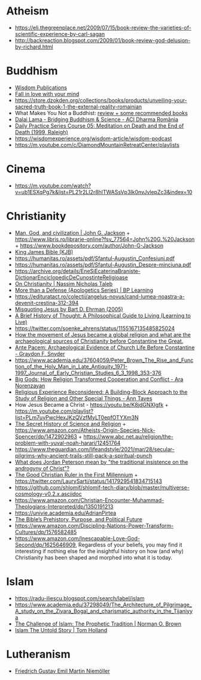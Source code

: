 # Atheism

- https://eli.thegreenplace.net/2009/07/15/book-review-the-varieties-of-scientific-experience-by-carl-sagan
- http://backreaction.blogspot.com/2009/01/book-review-god-delusion-by-richard.html

# Buddhism

- [Wisdom Publications](https://m.youtube.com/channel/UCKrdx4usaugOhLzjvYmzpIg/playlists)
- [Fall in love with your mind](https://youtu.be/R65fofzqkm8)
- https://store.dzokden.org/collections/books/products/unveiling-your-sacred-truth-book-1-the-external-reality-romainian
- What Makes You Not a Buddhist: [review + some recommended books](https://www.goodreads.com/review/show/1820538290)
- [Dalai Lama - Bridging Buddhism & Science - ACI Dharma România](https://m.youtube.com/playlist?list=PLb771hFqA1oTskt3tJ8nF73bxlTlbhZ-o)
- [Daily Practice Series Course 05: Meditation on Death and the End of Death (1999, Raleigh)](https://www.theknowledgebase.com/archive/en/dailypractice05-1999-raleigh-geshemichael)
- https://wisdomexperience.org/wisdom-article/wisdom-podcast
- https://m.youtube.com/c/DiamondMountainRetreatCenter/playlists

# Cinema 

- https://m.youtube.com/watch?v=ub1ESXqPg7k&list=PL21r2LI2r8hlTWASsVp3Ik0nvJvlepZc3&index=10

# Christianity

- [Man, God, and civilization | John G. Jackson](https://archive.org/details/mangodcivilizati00jack) + https://www.libris.ro/librarie-online?fsv_77564=John%20G.%20Jackson + https://www.bookdepository.com/author/John-G-Jackson
- [King James Bible (KJB)](https://en.wikipedia.org/wiki/King_James_Version)
- https://humanitas.ro/assets/pdf/Sfantul-Augustin_Confesiuni.pdf
- https://humanitas.ro/assets/pdf/Sfantul-Augustin_Despre-minciuna.pdf
- https://archive.org/details/EneSiEcaterinaBraniste-DictionarEnciclopedicDeCunostinteReligioase
- [On Christianity | Nassim Nicholas Taleb](https://twitter.com/nntaleb/status/1562838685002842117)
- [More than a Defense (Apologetics Series) | BP Learning](https://m.youtube.com/playlist?list=PL2Ky2_VcYEd1dsx_VkyebLWB1LNgFgjdU)
- https://edituratact.ro/colectii/angelus-novus/cand-lumea-noastra-a-devenit-crestina-312-394
- [Misquoting Jesus by Bart D. Ehrman (2005)](https://nolanlawson.com/2019/12/31/2019-end-year-book-review/#misquoting-jesus)
- [A Brief History of Thought: A Philosophical Guide to Living (Learning to Live)](https://www.amazon.com/Brief-History-Thought-Philosophical-Learning/dp/0062074245)
- https://twitter.com/soenke_ahrens/status/1155167135485825024
- [How the movement of Jesus became a global religion and what are the archaeological sources of Christianity before Constantine the Great.](https://www.facebook.com/szabo.t.csaba/videos/3083415848344683)
- [Ante Pacem: Archaeological Evidence of Church Life Before Constantine - Graydon F. Snyder](https://books.google.ro/books/about/Ante_Pacem.html?id=F4kcAAAAMAAJ)
- https://www.academia.edu/37604059/Peter_Brown_The_Rise_and_Function_of_the_Holy_Man_in_Late_Antiquity_1971-1997_Journal_of_Early_Christian_Studies_6_3_1998_353-376
- [Big Gods: How Religion Transformed Cooperation and Conflict - Ara Norenzayan](https://www.goodreads.com/book/show/17942053-big-gods)
- [Religious Experience Reconsidered: A Building-Block Approach to the Study of Religion and Other Special Things - Ann Taves](https://www.amazon.com/Religious-Experience-Reconsidered-Building-Block-Approach/dp/0691140871)
- How Jesus Became a Christ - https://youtu.be/K8jdGNXIgfk + https://m.youtube.com/playlist?list=PLm7uyPwcHexJKzQVzfMyLT0epfOTYXm3N
- [The Secret History of Science and Religion](https://www.bbc.co.uk/programmes/m000614g/episodes/player) + https://www.amazon.com/Atheists-Origin-Species-Nick-Spencer/dp/1472902963 + https://www.abc.net.au/religion/the-problem-with-yuval-noah-harari/12451764
- https://www.theguardian.com/lifeandstyle/2021/mar/28/secular-pilgrims-why-ancient-trails-still-pack-a-spiritual-punch
- [What does Jordan Peterson mean by "the traditional insistence on the androgyny of Christ"?](https://twitter.com/entactogeneses/status/1338289377022251010)
- [The Good Christian Ruler in the First Millennium](https://www.degruyter.com/document/doi/10.1515/9783110725612/html) + https://twitter.com/LaurySarti/status/1417929541834715143
- https://github.com/shlomif/shlomif-tech-diary/blob/master/multiverse-cosmology-v0.2.x.asciidoc
- https://www.amazon.com/Christian-Encounter-Muhammad-Theologians-Interpreted/dp/1350191213
- https://univie.academia.edu/AdrianPirtea
- [The Bible’s Prehistory, Purpose, and Political Future](https://www.coursera.org/learn/bible-history)
- https://www.amazon.com/Discipling-Nations-Power-Transform-Cultures/dp/1576582485
- https://www.amazon.com/Inescapable-Love-God-Second/dp/1625646909, Regardless of your beliefs, you may find it interesting if nothing else for the insightful history on how (and why) Christianity has been shaped and morphed into what it is today.

# Islam

- https://radu-iliescu.blogspot.com/search/label/islam
- https://www.academia.edu/37298049/The_Architecture_of_Pilgrimage_A_study_on_the_Ziyara_Bogal_and_charismatic_authority_in_the_Tijaniyya
- [The Challenge of Islam: The Prophetic Tradition | Norman O. Brown](https://en.wikipedia.org/wiki/Norman_O._Brown#Work)
- [Islam The Untold Story | Tom Holland](https://twitter.com/holland_tom/status/1558350961302798338)

# Lutheranism

- [Friedrich Gustav Emil Martin Niemöller](https://en.wikipedia.org/wiki/Martin_Niem%C3%B6ller)